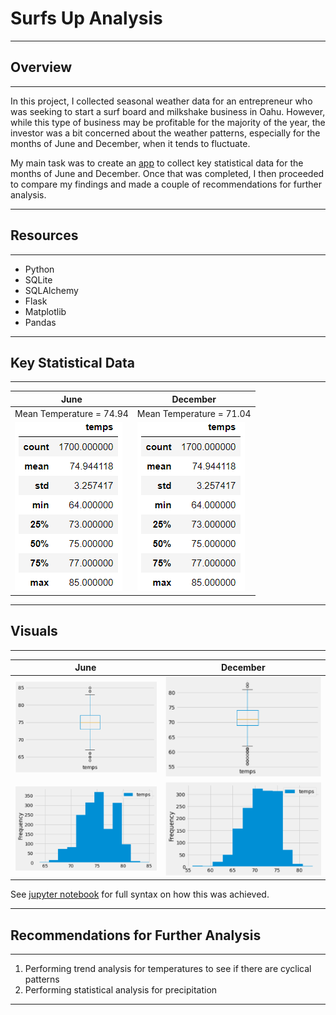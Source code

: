 # Surfs Up Analysis

---------------
## Overview ##
---------------
In this project, I collected seasonal weather data for an entrepreneur who was seeking to
start a surf board and milkshake business in Oahu.  However, while this type of business
may be profitable for the majority of the year, the investor was a bit concerned about the
weather patterns, especially for the months of June and December, when it tends to fluctuate.

My main task was to create an [app](https://github.com/GR8505/Surfs_Up/blob/master/app.py) to collect key statistical data for the months of June and 
December. Once that was completed, I then proceeded to compare my findings and made a couple 
of recommendations for further analysis.

----------------
## Resources ##
----------------
* Python
* SQLite
* SQLAlchemy
* Flask
* Matplotlib
* Pandas

---------------------------
## Key Statistical Data ## 
---------------------------

June                     |December
-------------------------|-------------------------------------
Mean Temperature = 74.94 | Mean Temperature = 71.04
![](https://github.com/GR8505/Surfs_Up/blob/master/Images/june1.png) | ![](https://github.com/GR8505/Surfs_Up/blob/master/Images/june1.png)

--------------
## Visuals ##
--------------

**June**                         |**December**
---------------------------------|-----------------------------------
![](https://github.com/GR8505/Surfs_Up/blob/master/Images/I1.png) | ![](https://github.com/GR8505/Surfs_Up/blob/master/Images/I3.png)
![](https://github.com/GR8505/Surfs_Up/blob/master/Images/I2.png) | ![](https://github.com/GR8505/Surfs_Up/blob/master/Images/I4.png)

See [jupyter notebook]() for full syntax on how this was achieved.

-------------------------------------------
## Recommendations for Further Analysis ##
-------------------------------------------
1) Performing trend analysis for temperatures to see if there are cyclical patterns
2) Performing statistical analysis for precipitation

-------------------------------------------------------------------------------
